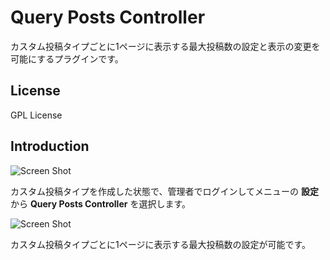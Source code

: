 # Query Posts Controller
カスタム投稿タイプごとに1ページに表示する最大投稿数の設定と表示の変更を可能にするプラグインです。

## License
GPL License

## Introduction
![Screen Shot](https://raw.github.com/tsuyoshiwebcake/wp-query-posts-controller/master/screenshot-01.jpg)

カスタム投稿タイプを作成した状態で、管理者でログインしてメニューの **設定** から **Query Posts Controller** を選択します。

![Screen Shot](https://raw.github.com/tsuyoshiwebcake/wp-query-posts-controller/master/screenshot-02.jpg)

カスタム投稿タイプごとに1ページに表示する最大投稿数の設定が可能です。
